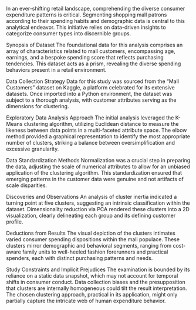 In an ever-shifting retail landscape, comprehending the diverse consumer expenditure patterns is critical. Segmenting shopping mall patrons according to their spending habits and demographic data is central to this analytical endeavor. This initiative relies on data-driven insights to categorize consumer types into discernible groups.

Synopsis of Dataset
The foundational data for this analysis comprises an array of characteristics related to mall customers, encompassing age, earnings, and a bespoke spending score that reflects purchasing tendencies. This dataset acts as a prism, revealing the diverse spending behaviors present in a retail environment.

Data Collection Strategy
Data for this study was sourced from the “Mall Customers” dataset on Kaggle, a platform celebrated for its extensive datasets. Once imported into a Python environment, the dataset was subject to a thorough analysis, with customer attributes serving as the dimensions for clustering.


Exploratory Data Analysis Approach
The initial analysis leveraged the K-Means clustering algorithm, utilizing Euclidean distance to measure the likeness between data points in a multi-faceted attribute space. The elbow method provided a graphical representation to identify the most appropriate number of clusters, striking a balance between oversimplification and excessive granularity.

Data Standardization Methods
Normalization was a crucial step in preparing the data, adjusting the scale of numerical attributes to allow for an unbiased application of the clustering algorithm. This standardization ensured that emerging patterns in the customer data were genuine and not artifacts of scale disparities.

Discoveries and Observations
An analysis of cluster inertia indicated a turning point at five clusters, suggesting an intrinsic classification within the dataset. Dimensionality reduction via PCA rendered these clusters into a 2D visualization, clearly delineating each group and its defining customer profile.



Deductions from Results
The visual depiction of the clusters intimates varied consumer spending dispositions within the mall populace. These clusters mirror demographic and behavioral segments, ranging from cost-aware family units to well-heeled fashion forerunners and practical spenders, each with distinct purchasing patterns and needs.

Study Constraints and Implicit Prejudices
The examination is bounded by its reliance on a static data snapshot, which may not account for temporal shifts in consumer conduct. Data collection biases and the presupposition that clusters are internally homogeneous could tilt the result interpretation. The chosen clustering approach, practical in its application, might only partially capture the intricate web of human expenditure behavior.


